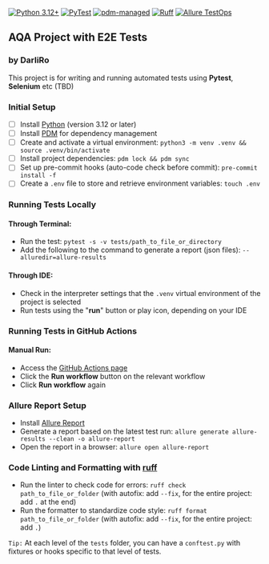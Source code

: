 [![Python 3.12+](https://img.shields.io/badge/Python-3.12+-blue.svg)](https://www.python.org/)
[![PyTest](https://img.shields.io/badge/PyTest-blue?logo=pytest)](https://pytest.org/)
[![pdm-managed](https://img.shields.io/badge/pdm-managed-blueviolet)](https://pdm-project.org)
[![Ruff](https://img.shields.io/endpoint?url=https://raw.githubusercontent.com/astral-sh/ruff/main/assets/badge/v2.json)](https://github.com/astral-sh/ruff)
[![Allure TestOps](https://img.shields.io/badge/Allure_TestOps-blueviolet?style=flat-square)](https://docs.qameta.io/allure-testops/)

## AQA Project with E2E Tests
### by DarliRo
This project is for writing and running automated tests using **Pytest**, **Selenium** etc (TBD)

### Initial Setup
- [ ] Install [Python](https://www.python.org/downloads/) (version 3.12 or later)
- [ ] Install [PDM](https://pdm-project.org/latest/#recommended-installation-method) for dependency management
- [ ] Create and activate a virtual environment: `python3 -m venv .venv && source .venv/bin/activate`
- [ ] Install project dependencies: `pdm lock && pdm sync`
- [ ] Set up pre-commit hooks (auto-code check before commit): `pre-commit install -f`
- [ ] Create a `.env` file to store and retrieve environment variables: `touch .env`

### Running Tests Locally
#### Through Terminal:
- Run the test: `pytest -s -v tests/path_to_file_or_directory`
- Add the following to the command to generate a report (json files): `--alluredir=allure-results`

#### Through IDE:
- Check in the interpreter settings that the `.venv` virtual environment of the project is selected
- Run tests using the "**run**" button or play icon, depending on your IDE

### Running Tests in GitHub Actions
#### Manual Run:
- Access the [GitHub Actions page](https://github.com/darliro/QAAPractice/actions)
- Click the **Run workflow** button on the relevant workflow
- Click **Run workflow** again

### Allure Report Setup
- Install [Allure Report](https://docs.qameta.io/allure/#_installing_a_commandline)
- Generate a report based on the latest test run: `allure generate allure-results --clean -o allure-report`
- Open the report in a browser: `allure open allure-report`

### Code Linting and Formatting with [ruff](https://github.com/astral-sh/ruff)
- Run the linter to check code for errors: `ruff check path_to_file_or_folder` (with autofix: add `--fix`, for the entire project: add `.` at the end)
- Run the formatter to standardize code style: `ruff format path_to_file_or_folder` (with autofix: add `--fix`, for the entire project: add `.`)

`Tip:`
At each level of the `tests` folder, you can have a `conftest.py` with fixtures or hooks specific to that level of tests.
